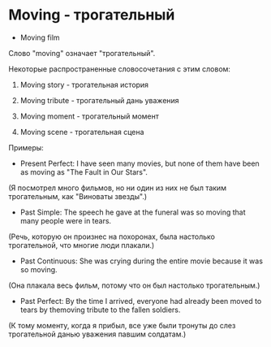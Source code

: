 # Moving - трогательный




- Moving film

Слово "moving" означает "трогательный".

Некоторые распространенные словосочетания с этим словом:

1. Moving story - трогательная история

2. Moving tribute - трогательный дань уважения

3. Moving moment - трогательный момент

4. Moving scene - трогательная сцена

Примеры:

- Present Perfect: I have seen many movies, but none of them have been as moving as "The Fault in Our Stars".

(Я посмотрел много фильмов, но ни один из них не был таким трогательным, как "Виноваты звезды".)

- Past Simple: The speech he gave at the funeral was so moving that many people were in tears.

(Речь, которую он произнес на похоронах, была настолько трогательной, что многие люди плакали.)

- Past Continuous: She was crying during the entire movie because it was so moving.

(Она плакала весь фильм, потому что он был настолько трогательным.)

- Past Perfect: By the time I arrived, everyone had already been moved to tears by themoving tribute to the fallen soldiers.

(К тому моменту, когда я прибыл, все уже были тронуты до слез трогательной данью уважения павшим солдатам.)